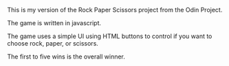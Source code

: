 This is my version of the Rock Paper Scissors project from the Odin Project.

The game is written in javascript.

The game uses a simple UI using HTML buttons to control if you want to choose rock, paper, or scissors.

The first to five wins is the overall winner.